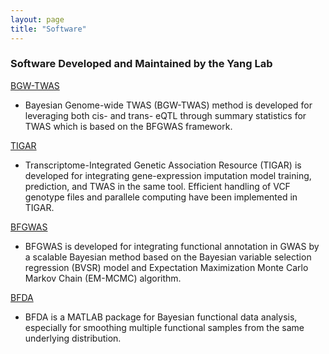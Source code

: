 ```yaml
---
layout: page
title: "Software"
---
```


### Software Developed and Maintained by the Yang Lab

<a class="btn btn-primary"
href="https://github.com/yanglab-emory/BGW-TWAS"
role="button">BGW-TWAS</a>

* Bayesian Genome-wide TWAS (BGW-TWAS) method is developed for leveraging both cis- and trans- eQTL through summary statistics for TWAS which is based on the BFGWAS framework. 


<a class="btn btn-primary"
href="https://github.com/yanglab-emory/TIGAR"
role="button">TIGAR</a>

* Transcriptome-Integrated Genetic Association Resource (TIGAR) is developed for integrating gene-expression imputation model training, prediction, and TWAS in the same tool. Efficient handling of VCF genotype files and parallele computing have been implemented in TIGAR. 


<a class="btn btn-primary"
href="https://github.com/yanglab-emory/bfGWAS_SS"
role="button">BFGWAS</a>

* BFGWAS is developed for integrating functional annotation in GWAS by a scalable Bayesian method based on the Bayesian variable selection regression (BVSR) model and Expectation Maximization Monte Carlo Markov Chain (EM-MCMC) algorithm. 


<a class="btn btn-primary"
href="https://github.com/yanglab-emory/BFDA"
role="button">BFDA</a>

* BFDA is a MATLAB package for Bayesian functional data analysis, especially for smoothing multiple functional samples from the same underlying distribution. 





